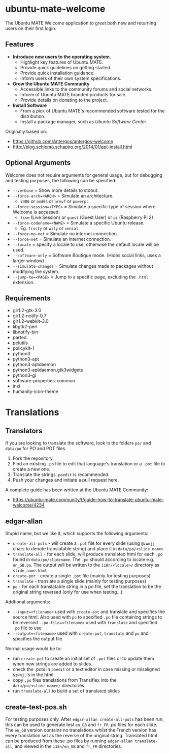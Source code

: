 # ubuntu-mate-welcome

The Ubuntu MATE Welcome application to greet both new and returning users on their first login.

## Features

  * **Introduce new users to the operating system.**
    * Highlight key features of Ubuntu MATE.
    * Provide quick guidelines on getting started.
    * Provide quick installation guidance.
    * Inform users of their own system specifications.
  * **Grow the Ubuntu MATE Community**
    * Accessible links to the community forums and social networks.
    * Inform of Ubuntu MATE branded products for sale.
    * Provide details on donating to the project.
  * **Install Software**
    * From a pick of Ubuntu MATE's recommended software tested for the distribution.
    * Install a package manager, such as *Ubuntu Software Center*.

Originally based on:

  * https://github.com/Antergos/antergos-welcome
  * http://blog.schlomo.schapiro.org/2014/01/apt-install.html

## Optional Arguments

Welcome does not require arguments for general usage, but for debugging
and testing purposes, the following can be specified:

  * `--verbose` = Show more details to stdout.
  * `--force-arch=<ARCH>` = Simulate an architecture.
    * `i386` or `amd64` or `armvf` or `powerpc`
  * `--force-session=<TYPE>` = Simulate a specific type of session where Welcome is accessed.
    * `live` (Live Session) or `guest` (Guest User) or `pi` (Raspberry Pi 2)
  * `--force-codename=<NAME>` = Simulate a specific Ubuntu release.
    * Eg. `trusty` or `wily` or `xenial`.
  * `--force-no-net` = Simulate no internet connection.
  * `--force-net` = Simulate an internet connection.
  * `--locale` = specify a locale to use, otherwise the default locale will be used.
  * `--software-only` = Software Boutique mode. (Hides social links, uses a larger window)
  * `--simulate-changes` = Simulate changes made to packages without modifying the system.
  * `--jump-to=<PAGE>` = Jump to a specific page, excluding the `.html` extension.


## Requirements

  * gir1.2-gtk-3.0
  * gir1.2-notify-0.7
  * gir1.2-webkit-3.0
  * libgtk2-perl
  * libnotify-bin
  * parted
  * pciutils
  * policykit-1
  * python3
  * python3-apt
  * python3-aptdaemon
  * python3-aptdaemon.gtk3widgets
  * python3-gi
  * software-properties-common
  * inxi
  * humanity-icon-theme

# Translations

## Translators

If you are looking to translate the software, look in
the folders `po/` and `data/po` for PO and POT files.

 1. Fork the repository.
 2. Find an existing `.po` file to edit that language's translation
 or a `.pot` file to create a new one.
 3. Translate the strings. `poedit` is recommended.
 4. Push your changes and initiate a pull request here.

A complete guide has been written at the Ubuntu MATE Community:

 * https://ubuntu-mate.community/t/guide-how-to-translate-ubuntu-mate-welcome/4234


## edgar-allan

Stupid name, but we like it, which supports the following arguments:

  * `create-all-pots` - will create a `.pot` file for every slide (using
  `@zwnj;` chars to denote translatable string) and place it in `data/po/<slide name>`
  * `translate-all` - for each slide, will produce translated html for
  each `.po` found in `data/po/slidename`. The `.po` should according to
  locale e.g. `en_GB.po`. The output will be written to the
  `i18n/<locale>/` directory as `slide_name.html`
  * `create-pot` - create a single `.pot` file (mainly for testing purposes)
  * `translate` - translate a single slide (mainly for testing purposes)
  * `po` - for each translatable string in a po file, set the
  translation to be the original string reversed (only for use when
  testing...)

Addtional arguments:

  * `--input=<filename>` used with `create-pot` and translate and
  specifies the source html. Also used with `po` to specified `.po` file
  containing strings to be reversed `--po-file=<filename>` used with
  `translate` and specified `.po` file to use
  * `--output=<filename>` used with `create-pot`, `translate` and `po`
  and specifies the output file

Normal usage would be to:

  * run `create-pot` to create an initial set of `.pot` files or to
  update them when new strings are added to slides.
  * check the .pots in `poedit` or a text editor in case missing or
  misaligned `&zwnj;`'s in the html
  * copy `.po` files translations from Transiflex into the
  `data/po/<slide_name>/` directories
  * run `translate-all` to build a set of translated slides

## create-test-pos.sh

For testing purposes only. After `edgar-allan create-all-pots` has been
run, this can be used to generate test `en_GB` and `fr_FR` .po files for
each slide. The `en_GB` version contains no translations whilst the
French version has every translation set as the reverse of the original
string. Translated html can be produced from these .po files by running
`edgar-allan translate-all`, and viewed in the `i18n/en_GB` and `fr_FR`
directories.

